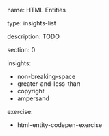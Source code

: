 name: HTML Entities

type: insights-list

description: TODO

section: 0

insights:
  - non-breaking-space
  - greater-and-less-than
  - copyright
  - ampersand

exercise:
  - html-entity-codepen-exercise
